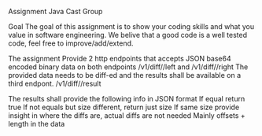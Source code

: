 Assignment Java Cast Group

Goal
The goal of this assignment is to show your coding skills and what you value in software engineering. We belive that a good code is a well tested code, feel free to improve/add/extend.

The assignment
Provide 2 http endpoints that accepts JSON base64 encoded binary data on both endpoints
<host>/v1/diff/<ID>/left and <host>/v1/diff/<ID>/right
The provided data needs to be diff-ed and the results shall be available on a third endpont.
<host>/v1/diff/<ID>/result

The results shall provide the following info in JSON format
If equal return true
If not equals but size different, return just size
If same size provide insight in where the diffs are, actual diffs are not needed
Mainly offsets + length in the data
